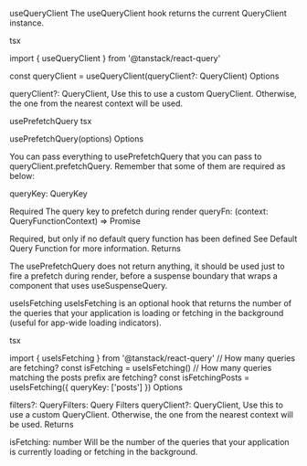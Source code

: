 useQueryClient
The useQueryClient hook returns the current QueryClient instance.

tsx

import { useQueryClient } from '@tanstack/react-query'

const queryClient = useQueryClient(queryClient?: QueryClient)
Options

queryClient?: QueryClient,
Use this to use a custom QueryClient. Otherwise, the one from the nearest context will be used.

usePrefetchQuery
tsx

usePrefetchQuery(options)
Options

You can pass everything to usePrefetchQuery that you can pass to queryClient.prefetchQuery. Remember that some of them are required as below:

queryKey: QueryKey

Required
The query key to prefetch during render
queryFn: (context: QueryFunctionContext) => Promise<TData>

Required, but only if no default query function has been defined See Default Query Function for more information.
Returns

The usePrefetchQuery does not return anything, it should be used just to fire a prefetch during render, before a suspense boundary that wraps a component that uses useSuspenseQuery.

useIsFetching
useIsFetching is an optional hook that returns the number of the queries that your application is loading or fetching in the background (useful for app-wide loading indicators).

tsx

import { useIsFetching } from '@tanstack/react-query'
// How many queries are fetching?
const isFetching = useIsFetching()
// How many queries matching the posts prefix are fetching?
const isFetchingPosts = useIsFetching({ queryKey: ['posts'] })
Options

filters?: QueryFilters: Query Filters
queryClient?: QueryClient,
Use this to use a custom QueryClient. Otherwise, the one from the nearest context will be used.
Returns

isFetching: number
Will be the number of the queries that your application is currently loading or fetching in the background.
